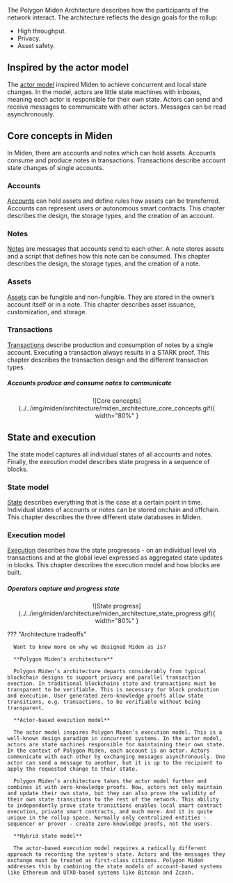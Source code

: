 The Polygon Miden Architecture describes how the participants of the network interact. The architecture reflects the design goals for the rollup:

* High throughput.
* Privacy.
* Asset safety.

## Inspired by the actor model

The [actor model](https://en.wikipedia.org/wiki/Actor_model) inspired Miden to achieve concurrent and local state changes. In the model, actors are little state machines with inboxes, meaning each actor is responsible for their own state. Actors can send and receive messages to communicate with other actors. Messages can be read asynchronously.

## Core concepts in Miden

In Miden, there are accounts and notes which can hold assets. Accounts consume and produce notes in transactions. Transactions describe account state changes of single accounts.

### Accounts

[Accounts](accounts.md) can hold assets and define rules how assets can be transferred. Accounts can represent users or autonomous smart contracts. This chapter describes the design, the storage types, and the creation of an account.

### Notes

[Notes](notes.md) are messages that accounts send to each other. A note stores assets and a script that defines how this note can be consumed. This chapter describes the design, the storage types, and the creation of a note.

### Assets

[Assets](assets.md) can be fungible and non-fungible. They are stored in the owner’s account itself or in a note. This chapter describes asset issuance, customization, and storage.

### Transactions

[Transactions](transactions.md) describe production and consumption of notes by a single account. Executing a transaction always results in a STARK proof. This chapter describes the transaction design and the different transaction types.

##### Accounts produce and consume notes to communicate 

<center>
![Core concepts](../../img/miden/architecture/miden_architecture_core_concepts.gif){ width="80%" }
</center>

## State and execution

The state model captures all individual states of all accounts and notes. Finally, the execution model describes state progress in a sequence of blocks.

### State model

[State](state.md) describes everything that is the case at a certain point in time. Individual states of accounts or notes can be stored onchain and offchain. This chapter describes the three different state databases in Miden.

### Execution model

[Execution](execution.md) describes how the state progresses - on an individual level via transactions and at the global level expressed as aggregated state updates in blocks. This chapter describes the execution model and how blocks are built.

##### Operators capture and progress state 

<center>
![State progress](../../img/miden/architecture/miden_architecture_state_progress.gif){ width="80%" }
</center>

??? "Architecture tradeoffs"

      Want to know more on why we designed Miden as is?

      **Polygon Miden's architecture**

      Polygon Miden’s architecture departs considerably from typical blockchain designs to support privacy and parallel transaction exection. In traditional blockchains state and transactions must be transparent to be verifiable. This is necessary for block production and execution. User generated zero-knowledge proofs allow state transitions, e.g. transactions, to be verifiable without being transparent. 

      **Actor-based execution model**

      The actor model inspires Polygon Miden’s execution model. This is a well-known design paradigm in concurrent systems. In the actor model, actors are state machines responsible for maintaining their own state. In the context of Polygon Miden, each account is an actor. Actors communicate with each other by exchanging messages asynchronously. One actor can send a message to another, but it is up to the recipient to apply the requested change to their state. 
      
      Polygon Miden’s architecture takes the actor model further and combines it with zero-knowledge proofs. Now, actors not only maintain and update their own state, but they can also prove the validity of their own state transitions to the rest of the network. This ability to independently prove state transitions enables local smart contract execution, private smart contracts, and much more. And it is quite unique in the rollup space. Normally only centralized entities - sequencer or prover - create zero-knowledge proofs, not the users. 

      **Hybrid state model**

      The actor-based execution model requires a radically different approach to recording the system's state. Actors and the messages they exchange must be treated as first-class citizens. Polygon Miden addresses this by combining the state models of account-based systems like Ethereum and UTXO-based systems like Bitcoin and Zcash.
